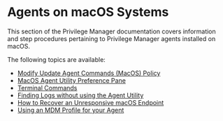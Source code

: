 [title]: # (macOS Agents)
[tags]: # (endpoints)
[priority]: # (2)
# Agents on macOS Systems

This section of the Privilege Manager documentation covers information and step procedures pertaining to Privilege Manager agents installed on macOS.

The following topics are available:

* [Modify Update Agent Commands (MacOS) Policy](schedules.md)
* [MacOS Agent Utility Preference Pane](utility.md)
* [Terminal Commands](terminal.md)
* [Finding Logs without using the Agent Utility](find-logs.md)
* [How to Recover an Unresponsive macOS Endpoint](recover-unresponsive-macOS-endpoint.md)
* [Using an MDM Profile for your Agent](mdm-profiles.md)
